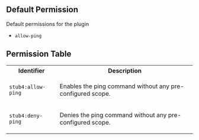 ## Default Permission

Default permissions for the plugin

- `allow-ping`

## Permission Table

<table>
<tr>
<th>Identifier</th>
<th>Description</th>
</tr>


<tr>
<td>

`stub4:allow-ping`

</td>
<td>

Enables the ping command without any pre-configured scope.

</td>
</tr>

<tr>
<td>

`stub4:deny-ping`

</td>
<td>

Denies the ping command without any pre-configured scope.

</td>
</tr>
</table>
